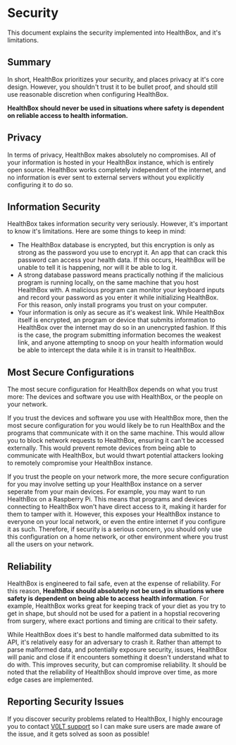 # Security

This document explains the security implemented into HealthBox, and it's limitations.


## Summary

In short, HealthBox prioritizes your security, and places privacy at it's core design. However, you shouldn't trust it to be bullet proof, and should still use reasonable discretion when configuring HealthBox.

**HealthBox should never be used in situations where safety is dependent on reliable access to health information.**


## Privacy

In terms of privacy, HealthBox makes absolutely no compromises. All of your information is hosted in your HealthBox instance, which is entirely open source. HealthBox works completely independent of the internet, and no information is ever sent to external servers without you explicitly configuring it to do so.


## Information Security

HealthBox takes information security very seriously. However, it's important to know it's limitations. Here are some things to keep in mind:

- The HealthBox database is encrypted, but this encryption is only as strong as the password you use to encrypt it. An app that can crack this password can access your health data. If this occurs, HealthBox will be unable to tell it is happening, nor will it be able to log it.
- A strong database password means practically nothing if the malicious program is running locally, on the same machine that you host HealthBox with. A malicious program can monitor your keyboard inputs and record your password as you enter it while initializing HealthBox. For this reason, only install programs you trust on your computer.
- Your information is only as secure as it's weakest link. While HealthBox itself is encrypted, an program or device that submits information to HealthBox over the internet may do so in an unencrypted fashion. If this is the case, the program submitting information becomes the weakest link, and anyone attempting to snoop on your health information would be able to intercept the data while it is in transit to HealthBox.


## Most Secure Configurations

The most secure configuration for HealthBox depends on what you trust more: The devices and software you use with HealthBox, or the people on your network.

If you trust the devices and software you use with HealthBox more, then the most secure configuration for you would likely be to run HealthBox and the programs that communicate with it on the same machine. This would allow you to block network requests to HealthBox, ensuring it can't be accessed externally. This would prevent remote devices from being able to communicate with HealthBox, but would thwart potential attackers looking to remotely compromise your HealthBox instance.

If you trust the people on your network more, the more secure configuration for you may involve setting up your HealthBox instance on a server seperate from your main devices. For example, you may want to run HealthBox on a Raspberry Pi. This means that programs and devices connecting to HealthBox won't have direct access to it, making it harder for them to tamper with it. However, this exposes your HealthBox instance to everyone on your local network, or even the entire internet if you configure it as such. Therefore, if security is a serious concern, you should only use this configuration on a home network, or other environment where you trust all the users on your network.


## Reliability

HealthBox is engineered to fail safe, even at the expense of reliability. For this reason, **HealthBox should absolutely not be used in situations where safety is dependent on being able to access health information**. For example, HealthBox works great for keeping track of your diet as you try to get in shape, but should not be used for a patient in a hopstial recovering from surgery, where exact portions and timing are critical to their safety.

While HealthBox does it's best to handle malformed data submitted to its API, it's relatively easy for an adversary to crash it. Rather than attempt to parse malformed data, and potentially exposure security, issues, HealthBox will panic and close if it encounters something it doesn't understand what to do with. This improves security, but can compromise reliability. It should be noted that the reliability of HealthBox should improve over time, as more edge cases are implemented.


## Reporting Security Issues

If you discover security problems related to HealthBox, I highly encourage you to contact [V0LT support](mailto:cvieira@v0lttech.com) so I can make sure users are made aware of the issue, and it gets solved as soon as possible!
